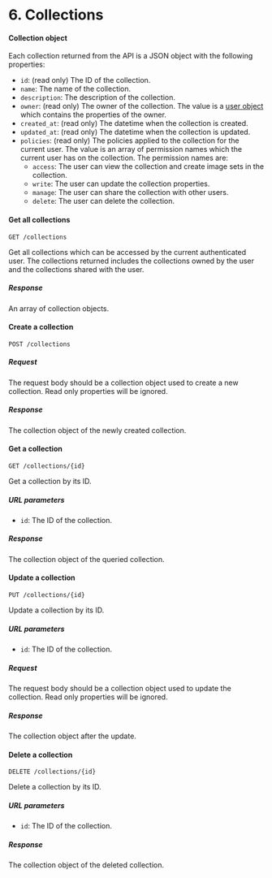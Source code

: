 # 6. Collections

#### Collection object

Each collection returned from the API is a JSON object with the following properties:

- `id`: (read only) The ID of the collection.
- `name`: The name of the collection.
- `description`: The description of the collection.
- `owner`: (read only) The owner of the collection. The value is a [user object](#user-object)
  which contains the properties of the owner.
- `created_at`: (read only) The datetime when the collection is created.
- `updated_at`: (read only) The datetime when the collection is updated.
- `policies`: (read only) The policies applied to the collection for the current user. The value is an array of
  permission names which the current user has on the collection. The permission names are:
  - `access`: The user can view the collection and create image sets in the collection.
  - `write`: The user can update the collection properties.
  - `manage`: The user can share the collection with other users.
  - `delete`: The user can delete the collection.

#### Get all collections

```
GET /collections
```

Get all collections which can be accessed by the current authenticated user. The collections returned includes the
collections owned by the user and the collections shared with the user.

##### Response

An array of collection objects.

#### Create a collection

```
POST /collections
```

##### Request

The request body should be a collection object used to create a new collection. Read only properties will be ignored.

##### Response

The collection object of the newly created collection.

#### Get a collection

```
GET /collections/{id}
```

Get a collection by its ID.

##### URL parameters

- `id`: The ID of the collection.

##### Response

The collection object of the queried collection.

#### Update a collection

```
PUT /collections/{id}
```

Update a collection by its ID.

##### URL parameters

- `id`: The ID of the collection.

##### Request

The request body should be a collection object used to update the collection. Read only properties will be ignored.

##### Response

The collection object after the update.

#### Delete a collection

```
DELETE /collections/{id}
```

Delete a collection by its ID.

##### URL parameters

- `id`: The ID of the collection.

##### Response

The collection object of the deleted collection.
